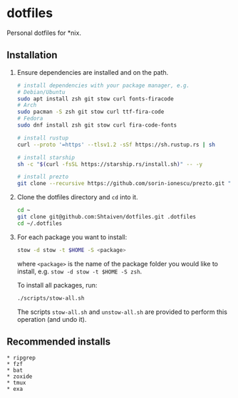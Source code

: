 # dotfiles

Personal dotfiles for *nix.

## Installation

1. Ensure dependencies are installed and on the path.

    ```zsh
    # install dependencies with your package manager, e.g.
    # Debian/Ubuntu
    sudo apt install zsh git stow curl fonts-firacode
    # Arch
    sudo pacman -S zsh git stow curl ttf-fira-code
    # Fedora
    sudo dnf install zsh git stow curl fira-code-fonts

    # install rustup
    curl --proto '=https' --tlsv1.2 -sSf https://sh.rustup.rs | sh

    # install starship
    sh -c "$(curl -fsSL https://starship.rs/install.sh)" -- -y

    # install prezto
    git clone --recursive https://github.com/sorin-ionescu/prezto.git "~/.zprezto"
    ```

1. Clone the dotfiles directory and `cd` into it.

    ```sh
    cd ~
    git clone git@github.com:Shtaiven/dotfiles.git .dotfiles
    cd ~/.dotfiles
    ```

1. For each package you want to install:

    ```sh
    stow -d stow -t $HOME -S <package>
    ```

    where `<package>` is the name of the package folder you would like to install, e.g. `stow -d stow -t $HOME -S zsh`.

    To install all packages, run:

    ```sh
    ./scripts/stow-all.sh
    ```

    The scripts `stow-all.sh` and `unstow-all.sh` are provided to perform this operation (and undo it).

## Recommended installs
    * ripgrep
    * fzf
    * bat
    * zoxide
    * tmux
    * exa

